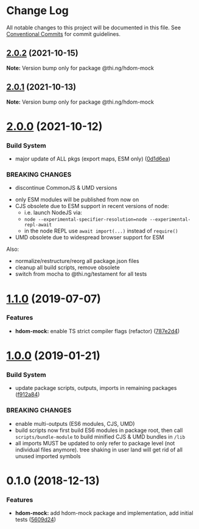 # Change Log

All notable changes to this project will be documented in this file.
See [Conventional Commits](https://conventionalcommits.org) for commit guidelines.

## [2.0.2](https://github.com/thi-ng/umbrella/compare/@thi.ng/hdom-mock@2.0.1...@thi.ng/hdom-mock@2.0.2) (2021-10-15)

**Note:** Version bump only for package @thi.ng/hdom-mock





## [2.0.1](https://github.com/thi-ng/umbrella/compare/@thi.ng/hdom-mock@2.0.0...@thi.ng/hdom-mock@2.0.1) (2021-10-13)

**Note:** Version bump only for package @thi.ng/hdom-mock





# [2.0.0](https://github.com/thi-ng/umbrella/compare/@thi.ng/hdom-mock@1.1.64...@thi.ng/hdom-mock@2.0.0) (2021-10-12)


### Build System

* major update of ALL pkgs (export maps, ESM only) ([0d1d6ea](https://github.com/thi-ng/umbrella/commit/0d1d6ea9fab2a645d6c5f2bf2591459b939c09b6))


### BREAKING CHANGES

* discontinue CommonJS & UMD versions

- only ESM modules will be published from now on
- CJS obsolete due to ESM support in recent versions of node:
  - i.e. launch NodeJS via:
  - `node --experimental-specifier-resolution=node --experimental-repl-await`
  - in the node REPL use `await import(...)` instead of `require()`
- UMD obsolete due to widespread browser support for ESM

Also:
- normalize/restructure/reorg all package.json files
- cleanup all build scripts, remove obsolete
- switch from mocha to @thi.ng/testament for all tests






#  [1.1.0](https://github.com/thi-ng/umbrella/compare/@thi.ng/hdom-mock@1.0.16...@thi.ng/hdom-mock@1.1.0) (2019-07-07) 

###  Features 

- **hdom-mock:** enable TS strict compiler flags (refactor) ([787e2d4](https://github.com/thi-ng/umbrella/commit/787e2d4)) 

#  [1.0.0](https://github.com/thi-ng/umbrella/compare/@thi.ng/hdom-mock@0.1.5...@thi.ng/hdom-mock@1.0.0) (2019-01-21) 

###  Build System 

- update package scripts, outputs, imports in remaining packages ([f912a84](https://github.com/thi-ng/umbrella/commit/f912a84)) 

###  BREAKING CHANGES 

- enable multi-outputs (ES6 modules, CJS, UMD) 
- build scripts now first build ES6 modules in package root, then call   `scripts/bundle-module` to build minified CJS & UMD bundles in `/lib` 
- all imports MUST be updated to only refer to package level   (not individual files anymore). tree shaking in user land will get rid of   all unused imported symbols 

#  0.1.0 (2018-12-13) 

###  Features 

- **hdom-mock:** add hdom-mock package and implementation, add initial tests ([5609d24](https://github.com/thi-ng/umbrella/commit/5609d24))
